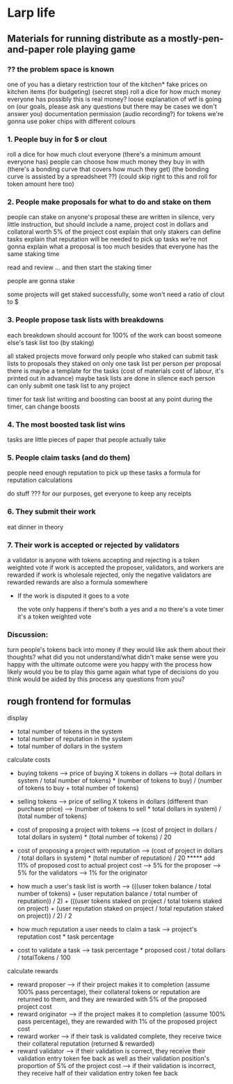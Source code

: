 # Larp life

## Materials for running distribute as a mostly-pen-and-paper role playing game

### ?? the problem space is known

one of you has a dietary restriction
tour of the kitchen*
fake prices on kitchen items (for budgeting)
(secret step) roll a dice for how much money everyone has
  possibly this is real money?
loose explanation of wtf is going on
  (our goals, please ask any questions but there may be cases we don't answer you)
documentation permission (audio recording?)
for tokens we're gonna use poker chips with different colours

### 1. People buy in for $ or clout

roll a dice for how much clout everyone
  (there's a minimum amount everyone has)
people can choose how much money they buy in with
  (there's a bonding curve that covers how much they get)
  (the bonding curve is assisted by a spreadsheet ??)
  (could skip right to this and roll for token amount here too)

### 2. People make proposals for what to do and stake on them

  people can stake on anyone's proposal
  these are written in silence,
  very little instruction, but should include a name, project cost in dollars and collatoral worth 5% of the project cost
  explain that only stakers can define tasks
  explain that reputation will be needed to pick up tasks
  we're not gonna explain what a proposal is too much besides that
  everyone has the same staking time

  read and review ... and then start the staking timer

  people are gonna stake

  some projects will get staked successfully, some won't
  need a ratio of clout to $


### 3. People propose task lists with breakdowns

  each breakdown should account for 100% of the work
  can boost someone else's task list too (by staking)

  all staked projects move forward
  only people who staked can submit task lists to proposals they staked on
  only one task list per person per proposal
  there is maybe a template for the tasks (cost of materials cost of labour, it's printed out in advance)
  maybe task lists are done in silence
  each person can only submit one task list to any project

  timer for task list writing and boosting
  can boost at any point during the timer, can change boosts

### 4. The most boosted task list wins

  tasks are little pieces of paper that people actually take

### 5. People claim tasks (and do them)

  people need enough reputation to pick up these tasks
  a formula for reputation calculations

  do stuff ???
  for our purposes, get everyone to keep any receipts

### 6. They submit their work

  eat dinner in theory

### 7. Their work is accepted or rejected by validators

  a validator is anyone with tokens
  accepting and rejecting is a token weighted vote
  if work is accepted the proposer, validators, and workers are rewarded
  if work is wholesale rejected, only the negative validators are rewarded
  rewards are also a formula somewhere

* If the work is disputed it goes to a vote

  the vote only happens if there's both a yes and a no
  there's a vote timer
  it's a token weighted vote

### Discussion:

  turn people's tokens back into money if they would like
  ask them about their thoughts?
  what did you not understand/what didn't make sense
  were you happy with the ultimate outcome
  were you happy with the process
  how likely would you be to play this game again
  what type of decisions do you think would be aided by this process
  any questions from you?

  ## rough frontend for formulas

display
  * total number of tokens in the system
  * total number of reputation in the system
  * total number of dollars in the system

calculate costs
  * buying tokens --> price of buying X tokens in dollars
    --> (total dollars in system / total number of tokens) * (number of tokens to buy) / (number of tokens to buy + total number of tokens)
  * selling tokens --> price of selling X tokens in dollars (different than purchase price)
    --> (number of tokens to sell * total dollars in system) / (total number of tokens)

  * cost of proposing a project with tokens
    --> (cost of project in dollars / total dollars in system) * (total number of tokens) / 20
  * cost of proposing a project with reputation
    --> (cost of project in dollars / total dollars in system) * (total number of reputation) / 20
  ***** add 11% of proposed cost to actual project cost
    --> 5% for the proposer
    --> 5% for the validators
    --> 1% for the originator

  * how much a user's task list is worth
    --> (((user token balance / total number of tokens) + (user reputation balance / total number of reputation)) / 2) + (((user tokens staked on project / total tokens staked on project) + (user reputation staked on project / total reputation staked on project)) / 2) / 2

  * how much reputation a user needs to claim a task
    --> project's reputation cost * task percentage

  * cost to validate a task
    --> task percentage * proposed cost / total dollars / totalTokens / 100

calculate rewards
  * reward proposer
    --> if their project makes it to completion (assume 100% pass percentage), their collateral tokens or reputation are returned to them, and they are rewarded with 5% of the proposed project cost
  * reward originator
    --> if the project makes it to completion (assume 100% pass percentage), they are rewarded with 1% of the proposed project cost
  * reward worker
    --> if their task is validated complete, they receive twice their collateral reputation (returned & rewarded)
  * reward validator
    --> if their validation is correct, they receive their validation entry token fee back as well as their validation position's proportion of 5% of the project cost
    --> if their validation is incorrect, they receive half of their validation entry token fee back
